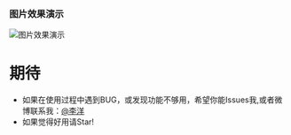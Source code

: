 ### 图片效果演示

![图片效果演示](https://github.com/w0shiliyang/InfiniteBannar/blob/master/jietu.png)

# 期待
- 如果在使用过程中遇到BUG，或发现功能不够用，希望你能Issues我,或者微博联系我：[@李洋](http://weibo.com/3297900977)
- 如果觉得好用请Star!
